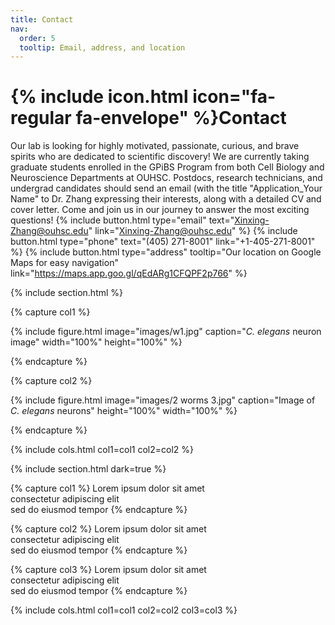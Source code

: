 ```yaml
---
title: Contact
nav:
  order: 5
  tooltip: Email, address, and location
---
```


# {% include icon.html icon="fa-regular fa-envelope" %}Contact

Our lab is looking for highly motivated, passionate, curious, and brave spirits who are dedicated to scientific discovery! We are currently taking graduate students enrolled in the GPiBS Program from both Cell Biology and Neuroscience Departments at OUHSC. Postdocs, research technicians, and undergrad candidates should send an email (with the title "Application_Your Name" to Dr. Zhang expressing their interests, along with a detailed CV and cover letter. Come and join us in our journey to answer the most exciting questions!
{%
  include button.html
  type="email"
  text="Xinxing-Zhang@ouhsc.edu"
  link="Xinxing-Zhang@ouhsc.edu"
%}
{%
  include button.html
  type="phone"
  text="(405) 271-8001"
  link="+1-405-271-8001"
%}
{%
  include button.html
  type="address"
  tooltip="Our location on Google Maps for easy navigation"
  link="https://maps.app.goo.gl/qEdARg1CFQPF2p766"
%}

{% include section.html %}

{% capture col1 %}

{%
  include figure.html
  image="images/w1.jpg"
  caption="*C. elegans* neuron image"
  width="100%"
  height="100%"
%}

{% endcapture %}

{% capture col2 %}

{%
  include figure.html
  image="images/2 worms 3.jpg"
  caption="Image of *C. elegans* neurons"
  height="100%"
  width="100%"
%}

{% endcapture %}

{% include cols.html col1=col1 col2=col2 %}

{% include section.html dark=true %}

{% capture col1 %}
Lorem ipsum dolor sit amet  
consectetur adipiscing elit  
sed do eiusmod tempor
{% endcapture %}

{% capture col2 %}
Lorem ipsum dolor sit amet  
consectetur adipiscing elit  
sed do eiusmod tempor
{% endcapture %}

{% capture col3 %}
Lorem ipsum dolor sit amet  
consectetur adipiscing elit  
sed do eiusmod tempor
{% endcapture %}

{% include cols.html col1=col1 col2=col2 col3=col3 %}
